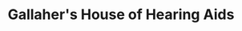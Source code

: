 ---
title: "Gallaher's House of Hearing Aids"
url: /st-louis/gallahers-house-of-hearing-aids/
shop: hearing aids
---